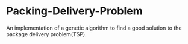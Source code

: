 # Packing-Delivery-Problem
An implementation of a genetic algorithm to find a good solution to the package delivery problem(TSP).
